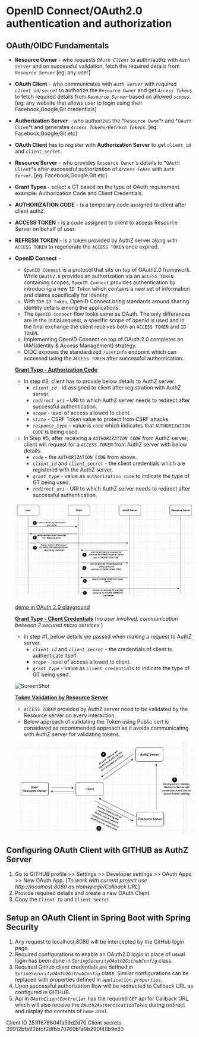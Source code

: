 # OpenID Connect/OAuth2.0 authentication and authorization

## OAuth/OIDC Fundamentals
- **Resource Owner** - who requests _`OAuth Client`_ to authn/authz with _`Auth Server`_ and on successful validation, fetch the required details from _`Resource Server`_ [eg: any user]
- **OAuth Client** - who communicates with _`Auth Server`_ with required _`client id/secret`_ to authorize the _`Resource Owner`_ and get _`Access Tokens`_ to fetch required details from _`Resource Server`_ based on allowed _`scopes`_. [eg: any website that allows user to login using their Facebook,Google,Git credentials]
- **Authorization Server** - who authorizes the *`Resource Owne`*r and *`OAuth Clien`*t and generates _`Access Tokens/Refresh Tokens`_. [eg: Facebook,Google,Git etc]
- **OAuth Client** has to register with **Authorization Server** to get `client_id` and `client_secret`.
- **Resource Server** - who provides `Resource Owner`'s details to *`OAuth Client`*s after successful authorization of _`Access Token`_ with _`Auth Server`_. [eg: Facebook,Google,Git etc]
- **Grant Types** - select a GT based on the type of OAuth requirement. example:  Authorization Code and Client Credentials.
- **AUTHORIZATION CODE** - is a temporary code assigned to client after client authZ.
- **ACCESS TOKEN** - is a code assigned to client to access Resource Server on behalf of user.
- **REFRESH TOKEN** - is a token provided by AuthZ server along with `ACCESS TOKEN` to regenerate the `ACCESS TOKEN` once expired.
- **OpenID Connect** -
     * `OpenID Connect` is a protocol that sits on top of OAuth2.0 framework. While `OAuth2.0` provides an authorization via an `ACCESS TOKEN` containing scopes, `OpenID Connect` provides authentication by introducing a new `ID Token` which contains a new set of information and claims specifically for identity.
     * With the `ID Token`, OpenID Connect bring standards around sharing identity details among the applications.
     * The `OpenID Connect` flow looks same as OAuth. The only differences are in the initial request, a specific scope of openid is used and in the final exchange the client receives both an `ACCESS TOKEN` and `ID TOKEN`. 
     * Implementing OpenID Connect on top of OAuth 2.0 completes an IAM(Identity & Access Management) strategy.
     * OIDC exposes the standardized `/userinfo` endpoint which can accessed using the `ACCESS TOKEN` after successful authentication.

  
  **<ins>Grant Type - Authorization Code</ins>**  
  - In step #3, client has to provide below details to AuthZ server.
    * _`client_id`_ - id assigned to client after registration with AuthZ server.
    * _`redirect_uri`_ - URI to which AuthZ server needs to redirect after successful authentication.
    * _`scope`_ - level of access allowed to client.
    * _`state`_ - CSRF Token value to protect from CSRF attacks
    * _`response_type`_ - value is `code` which indicates that `AUTHORIZATION CODE` is being used.
  - In Step #5, after receiving a _`AUTHORIZATION CODE`_ from AuthZ server, client will request for a _`ACCESS TOKEN`_ from AuthZ server with below details.
    * _`code`_ - the `AUTHORIZATION CODE` from above.
    * _`client_id`_ and _`client_secret`_ - the client credentials which are registered with the AuthZ server.
    * _`grant_type`_ - value as `authorization_code` to indicate the type of GT being used.
    * _`redirect_uri`_ - URI to which AuthZ server needs to redirect after successful authentication.
  
    
  ![ScreenShot](/images/authz-code-GT.PNG?raw=true)

  [demo in OAuth 2.0 playground](https://www.oauth.com/playground/)
  
  **<ins>Grant Type - Client Credentials</ins>** (_no user involved, communication between 2 secured micro services_ )
  - In step #1, below details we passed when making a request to AuthZ server.
    * _`client_id`_ and _`client_secret`_ - the credentials of client to authenticate itself.
    * _`scope`_ - level of access allowed to client.
    * _`grant_type`_ - value as `client_credentials` to indicate the type of GT being used.
    
  ![ScreenShot](/images/client-credentials-GT.PNG?raw=true)
  
  **<ins>Token Validation by Resource Server</ins>**
  - _`ACCESS TOKEN`_ provided by AuthZ server need to be validated by the Resource server on every interaction.
  - Below approach of validating the Token using Public cert is considered as recommended approach as it avoids communicating with AuthZ server for validating tokens.
  
  ![ScreenShot](/images/token-validation.PNG?raw=true)
  
## Configuring OAuth Client with GITHUB as AuthZ Server
 1. Go to GITHUB profile >> Settings >> Developer settings >> OAuth Apps >> New OAuth App. [_To work with current project use http://localhost:8080 as Homepage/Callback URL_]
 2. Provide required details and create a new OAuth Client.
 3. Copy the _`Client ID`_ and `Client Secret`
 
## Setup an OAuth Client in Spring Boot with Spring Security

 1. Any request to localhost:8080 will be intercepted by the GitHub login page.
 2. Required configurations to enable an OAuth2.0 login in place of usual login has been done in _`SpringSecurityOAuth2GithubConfig`_ class.  
 3. Required Github client credentials are defined in _`SpringSecurityOAuth2GithubConfig`_ class. Similar configurations can be replaced with properties defined in _`application.properties`_.
 4. Upon successful authorization flow will be redirected to Callback URL as configured in GITHUB.
 5. Api in _`OAuthClientController`_ has the required `GET` api for Callback URL which will also receive the _`OAuth2AuthenticationToken`_ during redirect and display the contents of `home.html`.
  




Client ID
351ff678604fa59d2d70
Client secrets
39912bfa93bfdf2dfbb70769b1a9b290f48b9e83